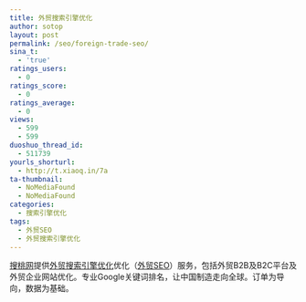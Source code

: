 ```yaml
---
title: 外贸搜索引擎优化
author: sotop
layout: post
permalink: /seo/foreign-trade-seo/
sina_t:
  - 'true'
ratings_users:
  - 0
ratings_score:
  - 0
ratings_average:
  - 0
views:
  - 599
  - 599
duoshuo_thread_id:
  - 511739
yourls_shorturl:
  - http://t.xiaoq.in/7a
ta-thumbnail:
  - NoMediaFound
  - NoMediaFound
categories:
  - 搜索引擎优化
tags:
  - 外贸SEO
  - 外贸搜索引擎优化
---
```

<span class='wp_keywordlink'><a href="http://www.sotop.org/" title="淘宝关键词排名查询" target="_blank">搜桃网</a></span>提供<span class='wp_keywordlink_affiliate'><a href="http://blog.xiaoq.in/tag/%e5%a4%96%e8%b4%b8%e6%90%9c%e7%b4%a2%e5%bc%95%e6%93%8e%e4%bc%98%e5%8c%96/" title="查看外贸搜索引擎优化中的全部文章" target="_blank">外贸搜索引擎优化</a></span>优化（<span class='wp_keywordlink_affiliate'><a href="http://blog.xiaoq.in/tag/%e5%a4%96%e8%b4%b8seo/" title="查看外贸SEO中的全部文章" target="_blank">外贸SEO</a></span>）服务，包括外贸B2B及B2C平台及外贸企业网站优化。专业Google关键词排名，让中国制造走向全球。订单为导向，数据为基础。